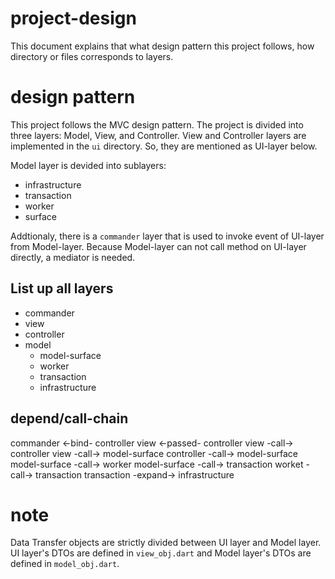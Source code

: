 # project-design

This document explains that what design pattern this project follows, how directory or files corresponds to layers.

# design pattern

This project follows the MVC design pattern. The project is divided into three layers: Model, View, and Controller.
View and Controller layers are implemented in the `ui` directory. So, they are mentioned as UI-layer below.

Model layer is devided into sublayers:

- infrastructure
- transaction
- worker
- surface

Addtionaly, there is a `commander` layer that is used to invoke event of UI-layer from Model-layer.
Because Model-layer can not call method on UI-layer directly, a mediator is needed.

## List up all layers

- commander
- view
- controller
- model
  - model-surface
  - worker
  - transaction
  - infrastructure

## depend/call-chain

commander <-bind- controller
view <-passed- controller
view -call-> controller
view -call-> model-surface
controller -call-> model-surface
model-surface -call-> worker
model-surface -call-> transaction
worket -call-> transaction
transaction -expand-> infrastructure

# note

Data Transfer objects are strictly divided between UI layer and Model layer.
UI layer's DTOs are defined in `view_obj.dart` and Model layer's DTOs are defined in `model_obj.dart`.
